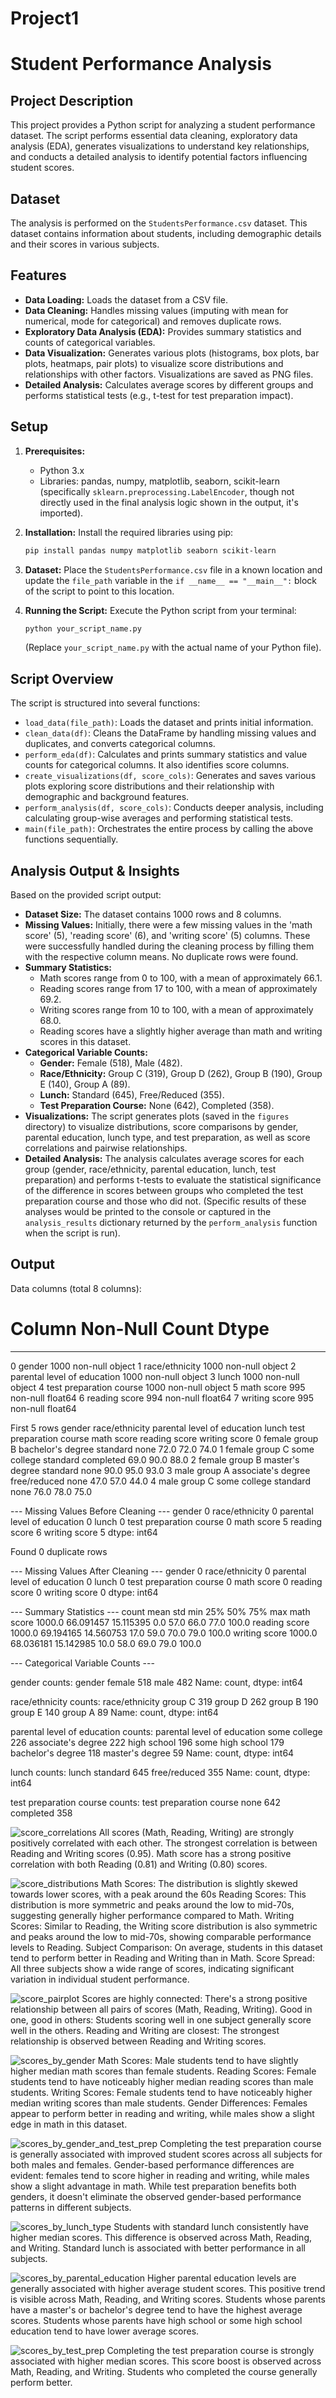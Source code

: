 # Project1
# Student Performance Analysis

## Project Description

This project provides a Python script for analyzing a student performance dataset. The script performs essential data cleaning, exploratory data analysis (EDA), generates visualizations to understand key relationships, and conducts a detailed analysis to identify potential factors influencing student scores.

## Dataset

The analysis is performed on the `StudentsPerformance.csv` dataset. This dataset contains information about students, including demographic details and their scores in various subjects.

## Features

* **Data Loading:** Loads the dataset from a CSV file.
* **Data Cleaning:** Handles missing values (imputing with mean for numerical, mode for categorical) and removes duplicate rows.
* **Exploratory Data Analysis (EDA):** Provides summary statistics and counts of categorical variables.
* **Data Visualization:** Generates various plots (histograms, box plots, bar plots, heatmaps, pair plots) to visualize score distributions and relationships with other factors. Visualizations are saved as PNG files.
* **Detailed Analysis:** Calculates average scores by different groups and performs statistical tests (e.g., t-test for test preparation impact).

## Setup

1.  **Prerequisites:**
    * Python 3.x
    * Libraries: pandas, numpy, matplotlib, seaborn, scikit-learn (specifically `sklearn.preprocessing.LabelEncoder`, though not directly used in the final analysis logic shown in the output, it's imported).

2.  **Installation:**
    Install the required libraries using pip:

    ```bash
    pip install pandas numpy matplotlib seaborn scikit-learn
    ```

3.  **Dataset:**
    Place the `StudentsPerformance.csv` file in a known location and update the `file_path` variable in the `if __name__ == "__main__":` block of the script to point to this location.

4.  **Running the Script:**
    Execute the Python script from your terminal:

    ```bash
    python your_script_name.py
    ```
    (Replace `your_script_name.py` with the actual name of your Python file).

## Script Overview

The script is structured into several functions:

* `load_data(file_path)`: Loads the dataset and prints initial information.
* `clean_data(df)`: Cleans the DataFrame by handling missing values and duplicates, and converts categorical columns.
* `perform_eda(df)`: Calculates and prints summary statistics and value counts for categorical columns. It also identifies score columns.
* `create_visualizations(df, score_cols)`: Generates and saves various plots exploring score distributions and their relationship with demographic and background features.
* `perform_analysis(df, score_cols)`: Conducts deeper analysis, including calculating group-wise averages and performing statistical tests.
* `main(file_path)`: Orchestrates the entire process by calling the above functions sequentially.

## Analysis Output & Insights

Based on the provided script output:

* **Dataset Size:** The dataset contains 1000 rows and 8 columns.
* **Missing Values:** Initially, there were a few missing values in the 'math score' (5), 'reading score' (6), and 'writing score' (5) columns. These were successfully handled during the cleaning process by filling them with the respective column means. No duplicate rows were found.
* **Summary Statistics:**
    * Math scores range from 0 to 100, with a mean of approximately 66.1.
    * Reading scores range from 17 to 100, with a mean of approximately 69.2.
    * Writing scores range from 10 to 100, with a mean of approximately 68.0.
    * Reading scores have a slightly higher average than math and writing scores in this dataset.
* **Categorical Variable Counts:**
    * **Gender:** Female (518), Male (482).
    * **Race/Ethnicity:** Group C (319), Group D (262), Group B (190), Group E (140), Group A (89).
    * **Lunch:** Standard (645), Free/Reduced (355).
    * **Test Preparation Course:** None (642), Completed (358).
* **Visualizations:** The script generates plots (saved in the `figures` directory) to visualize distributions, score comparisons by gender, parental education, lunch type, and test preparation, as well as score correlations and pairwise relationships.
* **Detailed Analysis:** The analysis calculates average scores for each group (gender, race/ethnicity, parental education, lunch, test preparation) and performs t-tests to evaluate the statistical significance of the difference in scores between groups who completed the test preparation course and those who did not. (Specific results of these analyses would be printed to the console or captured in the `analysis_results` dictionary returned by the `perform_analysis` function when the script is run).

## Output
Data columns (total 8 columns):
 #   Column                       Non-Null Count  Dtype
---  ------                       --------------  -----
 0   gender                       1000 non-null   object
 1   race/ethnicity               1000 non-null   object
 2   parental level of education  1000 non-null   object
 3   lunch                        1000 non-null   object
 4   test preparation course      1000 non-null   object
 5   math score                   995 non-null    float64
 6   reading score                994 non-null    float64
 7   writing score                995 non-null    float64

First 5 rows
   gender race/ethnicity parental level of education         lunch test preparation course  math score  reading score  writing score
0  female        group B           bachelor's degree      standard                    none        72.0           72.0           74.0 
1  female        group C                some college      standard               completed        69.0           90.0           88.0 
2  female        group B             master's degree      standard                    none        90.0           95.0           93.0 
3    male        group A          associate's degree  free/reduced                    none        47.0           57.0           44.0 
4    male        group C                some college      standard                    none        76.0           78.0           75.0 

--- Missing Values Before Cleaning ---
gender                         0
race/ethnicity                 0
parental level of education    0
lunch                          0
test preparation course        0
math score                     5
reading score                  6
writing score                  5
dtype: int64

Found 0 duplicate rows

--- Missing Values After Cleaning ---
gender                         0
race/ethnicity                 0
parental level of education    0
lunch                          0
test preparation course        0
math score                     0
reading score                  0
writing score                  0
dtype: int64

--- Summary Statistics ---
                count       mean        std   min   25%   50%   75%    max
math score     1000.0  66.091457  15.115395   0.0  57.0  66.0  77.0  100.0
reading score  1000.0  69.194165  14.560753  17.0  59.0  70.0  79.0  100.0
writing score  1000.0  68.036181  15.142985  10.0  58.0  69.0  79.0  100.0

--- Categorical Variable Counts ---

gender counts:
gender
female    518
male      482
Name: count, dtype: int64

race/ethnicity counts:
race/ethnicity
group C    319
group D    262
group B    190
group E    140
group A     89
Name: count, dtype: int64

parental level of education counts:
parental level of education
some college          226
associate's degree    222
high school           196
some high school      179
bachelor's degree     118
master's degree        59
Name: count, dtype: int64

lunch counts:
lunch
standard        645
free/reduced    355
Name: count, dtype: int64

test preparation course counts:
test preparation course
none         642
completed    358

![score_correlations](https://github.com/user-attachments/assets/cce85cb6-01eb-40be-ae34-3de1c62567f3)
All scores (Math, Reading, Writing) are strongly positively correlated with each other.
The strongest correlation is between Reading and Writing scores (0.95).
Math score has a strong positive correlation with both Reading (0.81) and Writing (0.80) scores.

![score_distributions](https://github.com/user-attachments/assets/2be2def1-250b-4976-a68e-17b8cf37da36)
Math Scores: The distribution is slightly skewed towards lower scores, with a peak around the 60s
Reading Scores: This distribution is more symmetric and peaks around the low to mid-70s, suggesting generally higher performance compared to Math.
Writing Scores: Similar to Reading, the Writing score distribution is also symmetric and peaks around the low to mid-70s, showing comparable performance levels to Reading.
Subject Comparison: On average, students in this dataset tend to perform better in Reading and Writing than in Math.
Score Spread: All three subjects show a wide range of scores, indicating significant variation in individual student performance.

![score_pairplot](https://github.com/user-attachments/assets/4c692bba-3e01-4eca-a46c-c482d6123647)
Scores are highly connected: There's a strong positive relationship between all pairs of scores (Math, Reading, Writing).
Good in one, good in others: Students scoring well in one subject generally score well in the others.
Reading and Writing are closest: The strongest relationship is observed between Reading and Writing scores.

![scores_by_gender](https://github.com/user-attachments/assets/398935da-336c-431f-beba-bc6e1df2fac6)
Math Scores: Male students tend to have slightly higher median math scores than female students.
Reading Scores: Female students tend to have noticeably higher median reading scores than male students.
Writing Scores: Female students tend to have noticeably higher median writing scores than male students.
Gender Differences: Females appear to perform better in reading and writing, while males show a slight edge in math in this dataset.

![scores_by_gender_and_test_prep](https://github.com/user-attachments/assets/b9637c7e-de50-4729-9439-ee2b0c0003d7)
Completing the test preparation course is generally associated with improved student scores across all subjects for both males and females.
Gender-based performance differences are evident: females tend to score higher in reading and writing, while males show a slight advantage in math.
While test preparation benefits both genders, it doesn't eliminate the observed gender-based performance patterns in different subjects.

![scores_by_lunch_type](https://github.com/user-attachments/assets/0b4c59d6-1398-478e-b84d-5a35b85b08a4)
Students with standard lunch consistently have higher median scores.
This difference is observed across Math, Reading, and Writing.
Standard lunch is associated with better performance in all subjects.

![scores_by_parental_education](https://github.com/user-attachments/assets/c3a910a1-dc6c-4193-a0ff-0d1a8fe8e05c)
Higher parental education levels are generally associated with higher average student scores.
This positive trend is visible across Math, Reading, and Writing scores.
Students whose parents have a master's or bachelor's degree tend to have the highest average scores.
Students whose parents have high school or some high school education tend to have lower average scores.

![scores_by_test_prep](https://github.com/user-attachments/assets/0eb26eb6-1d8a-45c6-a4bc-0f60fb10e31c)
Completing the test preparation course is strongly associated with higher median scores.
This score boost is observed across Math, Reading, and Writing.
Students who completed the course generally perform better.





